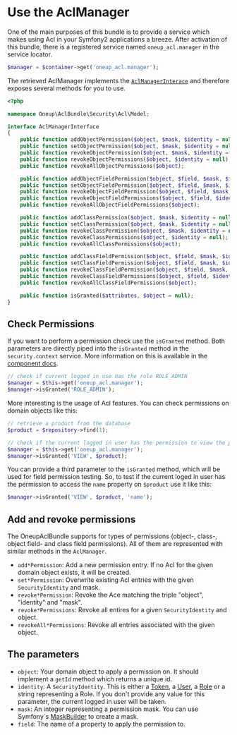 # Use the AclManager

One of the main purposes of this bundle is to provide a service which makes using Acl in your Symfony2 applications a breeze.
After activation of this bundle, there is a registered service named `oneup_acl.manager` in the service locator.

```php
$manager = $container->get('oneup_acl.manager');
```

The retrieved AclManager implements the [`AclManagerInterace`](https://github.com/1up-lab/OneupAclBundle/blob/master/Security/Acl/Model/AclManagerInterface.php) and therefore exposes several methods for you to use.

```php
<?php

namespace Oneup\AclBundle\Security\Acl\Model;

interface AclManagerInterface
{
    public function addObjectPermission($object, $mask, $identity = null);
    public function setObjectPermission($object, $mask, $identity = null);
    public function revokeObjectPermission($object, $mask, $identity = null);
    public function revokeObjectPermissions($object, $identity = null);
    public function revokeAllObjectPermissions($object);

    public function addObjectFieldPermission($object, $field, $mask, $identity = null);
    public function setObjectFieldPermission($object, $field, $mask, $identity = null);
    public function revokeObjectFieldPermission($object, $field, $mask, $identity = null);
    public function revokeObjectFieldPermissions($object, $field, $identity = null);
    public function revokeAllObjectFieldPermissions($object);

    public function addClassPermission($object, $mask, $identity = null);
    public function setClassPermission($object, $mask, $identity = null);
    public function revokeClassPermission($object, $mask, $identity = null);
    public function revokeClassPermissions($object, $identity = null);
    public function revokeAllClassPermissions($object);

    public function addClassFieldPermission($object, $field, $mask, $identity = null);
    public function setClassFieldPermission($object, $field, $mask, $identity = null);
    public function revokeClassFieldPermission($object, $field, $mask, $identity = null);
    public function revokeClassFieldPermissions($object, $field, $identity = null);
    public function revokeAllClassFieldPermissions($object);

    public function isGranted($attributes, $object = null);
}
```

## Check Permissions

If you want to perform a permission check use the `isGranted` method. Both parameters are directly piped into the `isGranted` method in the `security.context` service. More information on this is available in the [component docs](http://symfony.com/doc/current/components/security/firewall.html).

```php
// check if current logged in use has the role ROLE_ADMIN
$manager = $this->get('oneup_acl.manager');
$manager->isGranted('ROLE_ADMIN');
```

More interesting is the usage of Acl features. You can check permissions on domain objects like this:

```php
// retrieve a product from the database
$product = $repository->find(1);

// check if the current logged in user has the permission to view the product
$manager = $this->get('oneup_acl.manager');
$manager->isGranted('VIEW', $product);
```

You can provide a third parameter to the `isGranted` method, which will be used for field permission testing. So, to test
if the current loged in user has the permission to access the `name` property on `$product` use it like this:

```php
$manager->isGranted('VIEW', $product, 'name');
```

## Add and revoke permissions

The OneupAclBundle supports for types of permissions (object-, class-, object field- and class field permissions). All of them are represented with similar methods in the `AclManager`.

* `add*Permission`: Add a new permission entry. If no Acl for the given domain object exists, it will be created.
* `set*Permission`: Overwrite existing Acl entries with the given `SecurityIdentity` and mask.
* `revoke*Permission`: Revoke the Ace matching the triple "object", "identity" and "mask".
* `revoke*Permissions`: Revoke all entires for a given `SecurityIdentity` and object.
* `revokeAll*Permissions`: Revoke all entries associated with the given object.

## The parameters

* `object`: Your domain object to apply a permission on. It should implement a `getId` method which returns a unique id.
* `identity`: A `SecurityIdentity`. This is either a [Token](api.symfony.com/2.3/Symfony/Component/Security/Core/Authentication/Token.html), a [User](http://api.symfony.com/2.3/Symfony/Component/Security/Core/User/UserInterface.html), a [Role](http://api.symfony.com/2.3/Symfony/Component/Security/Core/Role/Role.html) or a string representing a Role. If you don't provide any value for this parameter, the current logged in user will be taken.
* `mask`: An integer representing a permission mask. You can use Symfony`s [MaskBuilder](http://api.symfony.com/2.3/Symfony/Component/Security/Acl/Permission/MaskBuilder.html) to create a mask.
* `field`: The name of a property to apply the permission to.
